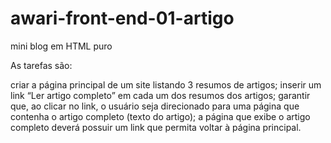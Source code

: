# awari-front-end-01-artigo
mini blog em HTML puro

As tarefas são:

criar a página principal de um site listando 3 resumos de artigos;
inserir um link “Ler artigo completo” em cada um dos resumos dos artigos;
garantir que, ao clicar no link, o usuário seja direcionado para uma página que contenha o artigo completo (texto do artigo);
a página que exibe o artigo completo deverá possuir um link que permita voltar à página principal.
